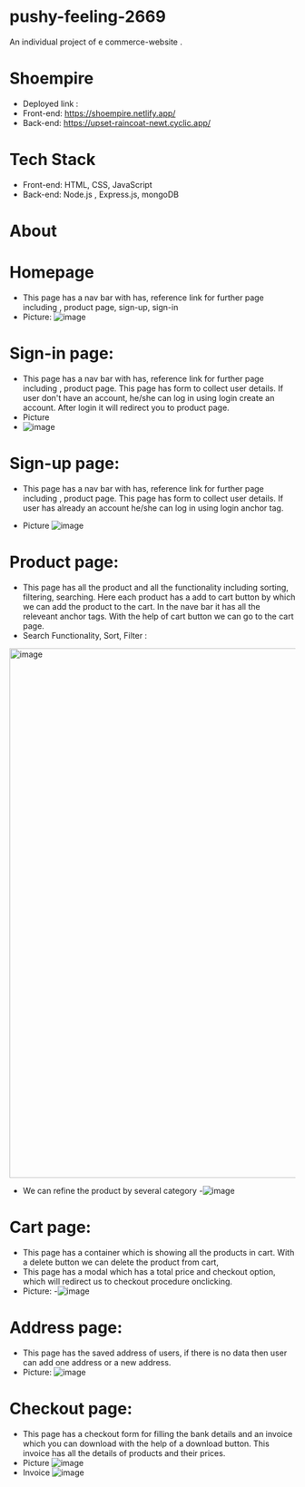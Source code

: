# pushy-feeling-2669
An individual project of e commerce-website . 

# Shoempire 
- Deployed link : 
- Front-end: https://shoempire.netlify.app/
- Back-end: https://upset-raincoat-newt.cyclic.app/

# Tech Stack
- Front-end: HTML, CSS, JavaScript
- Back-end: Node.js , Express.js, mongoDB 
# About
# Homepage 
- This page has a nav bar with has, reference link for further page including , product page, sign-up, sign-in
- Picture: 
![image](https://github.com/pkthapliyal/pushy-feeling-2669/assets/121335947/1d227c7e-646a-4a5c-b516-d9ecbedada4e)

# Sign-in page: 
- This page has a nav bar with has, reference link for further page including , product page. This page has form to collect user details. If user don't have an account, he/she can log in using login create an account. After login it will redirect you to product page.
- Picture
- ![image](https://github.com/pkthapliyal/pushy-feeling-2669/assets/121335947/960e9938-f97f-4940-91da-87ede73145c5)


# Sign-up page:
- This page has a nav bar with has, reference link for further page including , product page. This page has form to collect user details. If user has already an account  he/she can log in using login anchor tag.

- Picture
![image](https://github.com/pkthapliyal/pushy-feeling-2669/assets/121335947/0e0f0b37-6fcd-418e-b58b-1ab7744dcc7b)

# Product page: 
- This page has all the product and all the functionality including sorting, filtering,  searching. Here each product has a add to cart button by which we can add the product to the cart. In the nave bar it has all the releveant anchor tags. With the help of cart button we can go to the cart page.
- Search Functionality,  Sort, Filter : 
<img width="934" alt="image" src="https://github.com/pkthapliyal/pushy-feeling-2669/assets/121335947/9558ce7b-6e1e-4b08-8c75-0abfd22f9a0f">

- We can refine the product by several category
-![image](https://github.com/pkthapliyal/pushy-feeling-2669/assets/121335947/2bf84adf-da5b-456f-b6df-9eec291839cc)

# Cart page: 
- This page has a container which is showing all the products in cart. With a delete button we can delete the product from cart,
- This page has a modal which has a total price and checkout option, which will redirect us to checkout procedure onclicking. 
- Picture: 
-![image](https://github.com/pkthapliyal/pushy-feeling-2669/assets/121335947/5100c541-eb07-4c3c-b983-c1049f2caa12)

# Address page: 
-  This page has the saved address of users, if there is no data then user can add one address or a new address. 
-  Picture: 
![image](https://github.com/pkthapliyal/pushy-feeling-2669/assets/121335947/e1f31ac9-c998-4254-b4f7-fe4d7dc064f1)
# Checkout page: 
- This page has a checkout form for filling the bank details and an invoice which you can download with the help of a download button. This invoice has all the details of products and their prices.
- Picture 
  ![image](https://github.com/pkthapliyal/pushy-feeling-2669/assets/121335947/dd4204d4-a151-457a-bd9e-698600d492f8)
- Invoice
 ![image](https://github.com/pkthapliyal/pushy-feeling-2669/assets/121335947/a942dd5b-6194-4e17-abf1-c29cc04489e9)






